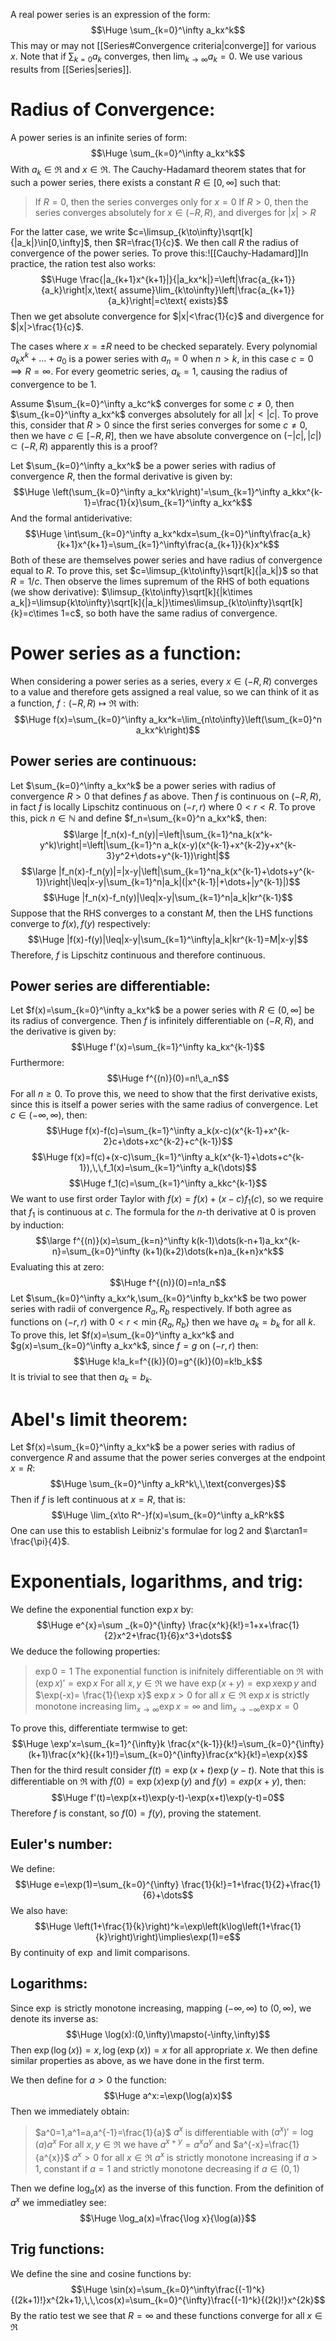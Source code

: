 A real power series is an expression of the form:$$\Huge \sum_{k=0}^\infty a_kx^k$$This may or may not [[Series#Convergence criteria|converge]] for various $x$. Note that if $\sum_{k=0}a_k$ converges, then $\lim_{k\to\infty}a_k=0$. We use various results from [[Series|series]].

# Radius of Convergence:

A power series is an infinite series of form:$$\Huge \sum_{k=0}^\infty a_kx^k$$With $a_k\in\Re$ and $x\in\Re$. The Cauchy-Hadamard theorem states that for such a power series, there exists a constant $R\in[0,\infty]$ such that:
> If $R=0$, then the series converges only for $x=0$
> If $R>0$, then the series converges absolutely for $x\in(-R,R)$, and diverges for $|x|>R$

For the latter case, we write $c=\limsup_{k\to\infty}\sqrt[k]{|a_k|}\in[0,\infty]$, then $R=\frac{1}{c}$. We then call $R$ the radius of convergence of the power series. To prove this:![[Cauchy-Hadamard]]In practice, the ration test also works:$$\Huge \frac{|a_{k+1}x^{k+1}|}{|a_kx^k|}=\left|\frac{a_{k+1}}{a_k}\right|x,\text{ assume}\lim_{k\to\infty}\left|\frac{a_{k+1}}{a_k}\right|=c\text{ exists}$$Then we get absolute convergence for $|x|<\frac{1}{c}$ and divergence for $|x|>\frac{1}{c}$.

The cases where $x=\pm R$ need to be checked separately. Every polynomial $a_kx^k+\dots+a_0$ is a power series with $a_n=0$ when $n>k$, in this case $c=0\implies R=\infty$. For every geometric series, $a_k=1$, causing the radius of convergence to be $1$.

Assume $\sum_{k=0}^\infty a_kc^k$ converges for some $c\neq0$, then $\sum_{k=0}^\infty a_kx^k$ converges absolutely for all $|x|<|c|$. To prove this, consider that $R>0$ since the first series converges for some $c\neq0$, then we have $c\in[-R,R]$, then we have absolute convergence on $(-|c|,|c|)\subset(-R,R)$ apparently this is a proof?

Let $\sum_{k=0}^\infty a_kx^k$ be a power series with radius of convergence $R$, then the formal derivative is given by:$$\Huge \left(\sum_{k=0}^\infty a_kx^k\right)'=\sum_{k=1}^\infty a_kkx^{k-1}=\frac{1}{x}\sum_{k=1}^\infty a_kx^k$$And the formal antiderivative:$$\Huge \int\sum_{k=0}^\infty a_kx^kdx=\sum_{k=0}^\infty\frac{a_k}{k+1}x^{k+1}=\sum_{k=1}^\infty\frac{a_{k+1}}{k}x^k$$Both of these are themselves power series and have radius of convergence equal to $R$. To prove this, set $c=\limsup_{k\to\infty}\sqrt[k]{|a_k|}$ so that $R=1/c$. Then observe the limes supremum of the RHS of both equations (we show derivative): $\limsup_{k\to\infty}\sqrt[k]{|k\times a_k|}=\limsup{k\to\infty}\sqrt[k]{|a_k|}\times\limsup_{k\to\infty}\sqrt[k]{k}=c\times 1=c$, so both have the same radius of convergence.

# Power series as a function:

When considering a power series as a series, every $x\in(-R,R)$ converges to a value and therefore gets assigned a real value, so we can think of it as a function, $f:(-R,R)\mapsto\Re$ with:$$\Huge f(x)=\sum_{k=0}^\infty a_kx^k=\lim_{n\to\infty}\left(\sum_{k=0}^n a_kx^k\right)$$
## Power series are continuous:
Let $\sum_{k=0}^\infty a_kx^k$ be a power series with radius of convergence $R>0$ that defines $f$ as above. Then $f$ is continuous on $(-R,R)$, in fact $f$ is locally Lipschitz continuous on $(-r,r)$ where $0<r<R$. To prove this, pick $n\in\mathbb N$ and define $f_n=\sum_{k=0}^n a_kx^k$, then:$$\large |f_n(x)-f_n(y)|=\left|\sum_{k=1}^na_k(x^k-y^k)\right|=\left|\sum_{k=1}^n a_k(x-y)(x^{k-1}+x^{k-2}y+x^{k-3}y^2+\dots+y^{k-1})\right|$$$$\large |f_n(x)-f_n(y)|=|x-y|\left|\sum_{k=1}^na_k(x^{k-1}+\dots+y^{k-1})\right|\leq|x-y|\sum_{k=1}^n|a_k|(|x^{k-1}|+\dots+|y^{k-1}|)$$$$\Huge |f_n(x)-f_n(y)|\leq|x-y|\sum_{k=1}^n|a_k|kr^{k-1}$$Suppose that the RHS converges to a constant $M$, then the LHS functions converge to $f(x),f(y)$ respectively:$$\Huge |f(x)-f(y)|\leq|x-y|\sum_{k=1}^\infty|a_k|kr^{k-1}=M|x-y|$$Therefore, $f$ is Lipschitz continuous and therefore continuous.

## Power series are differentiable:
Let $f(x)=\sum_{k=0}^\infty a_kx^k$ be a power series with $R\in(0,\infty]$ be its radius of convergence. Then $f$ is infinitely differentiable on $(-R,R)$, and the derivative is given by:$$\Huge f'(x)=\sum_{k=1}^\infty ka_kx^{k-1}$$Furthermore:$$\Huge f^{(n)}(0)=n!\,a_n$$For all $n\geq0$. To prove this, we need to show that the first derivative exists, since this is itself a power series with the same radius of convergence. Let $c\in(-\infty,\infty)$, then:$$\Huge f(x)-f(c)=\sum_{k=1}^\infty a_k(x-c)(x^{k-1}+x^{k-2}c+\dots+xc^{k-2}+c^{k-1})$$$$\Huge f(x)=f(c)+(x-c)\sum_{k=1}^\infty a_k(x^{k-1}+\dots+c^{k-1}),\,\,f_1(x)=\sum_{k=1}^\infty a_k(\dots)$$$$\Huge f_1(c)=\sum_{k=1}^\infty a_kkc^{k-1}$$We want to use first order Taylor with $f(x)=f(x)+(x-c)f_1(c)$, so we require that $f_1$ is continuous at $c$. The formula for the $n$-th derivative at $0$ is proven by induction:$$\large f^{(n)}(x)=\sum_{k=n}^\infty k(k-1)\dots(k-n+1)a_kx^{k-n}=\sum_{k=0}^\infty (k+1)(k+2)\dots(k+n)a_{k+n}x^k$$Evaluating this at zero:$$\Huge f^{(n)}(0)=n!a_n$$
Let $\sum_{k=0}^\infty a_kx^k,\sum_{k=0}^\infty b_kx^k$ be two power series with radii of convergence $R_a,R_b$ respectively. If both agree as functions on $(-r,r)$ with $0<r<\min\{R_a,R_b\}$ then we have $a_k=b_k$ for all $k$. To prove this, let $f(x)=\sum_{k=0}^\infty a_kx^k$ and $g(x)=\sum_{k=0}^\infty a_kx^k$, since $f=g$ on $(-r,r)$ then:$$\Huge k!a_k=f^{(k)}(0)=g^{(k)}(0)=k!b_k$$It is trivial to see that then $a_k=b_k$.

# Abel's limit theorem:

Let $f(x)=\sum_{k=0}^\infty a_kx^k$ be a power series with radius of convergence $R$ and assume that the power series converges at the endpoint $x=R$:$$\Huge \sum_{k=0}^\infty a_kR^k\,\,\text{converges}$$Then if $f$ is left continuous at $x=R$, that is:$$\Huge \lim_{x\to R^-}f(x)=\sum_{k=0}^\infty a_kR^k$$One can use this to establish Leibniz's formulae for $\log2$ and $\arctan1= \frac{\pi}{4}$.

# Exponentials, logarithms, and trig:

We define the exponential function $\exp x$ by:$$\Huge e^{x}=\sum _{k=0}^{\infty} \frac{x^k}{k!}=1+x+\frac{1}{2}x^2+\frac{1}{6}x^3+\dots$$We deduce the following properties:
>$\exp0=1$ 
>The exponential function is inifnitely differentiable on $\Re$ with $(\exp x)'=\exp x$
>For all $x,y\in\Re$ we have $\exp(x+y)=\exp x\exp y$ and $\exp(-x)= \frac{1}{\exp x}$
>$\exp x>0$ for all $x\in\Re$
>$\exp x$ is strictly monotone increasing
>$\lim_{x\to\infty}\exp x=\infty$ and $\lim_{x\to -\infty}\exp x=0$

To prove this, differentiate termwise to get:$$\Huge \exp'x=\sum_{k=1}^{\infty}k \frac{x^{k-1}}{k!}=\sum_{k=0}^{\infty}(k+1)\frac{x^k}{(k+1)!}=\sum_{k=0}^{\infty}\frac{x^k}{k!}=\exp{x}$$Then for the third result consider $f(t)=\exp(x+t)\exp(y-t)$. Note that this is differentiable on $\Re$ with $f(0)=\exp(x)\exp(y)$ and $f(y)=exp(x+y)$, then:$$\Huge f'(t)=\exp(x+t)\exp(y-t)-\exp(x+t)\exp(y-t)=0$$Therefore $f$ is constant, so $f(0)=f(y)$, proving the statement.

## Euler's number:
We define:$$\Huge e=\exp(1)=\sum_{k=0}^{\infty} \frac{1}{k!}=1+\frac{1}{2}+\frac{1}{6}+\dots$$We also have:$$\Huge \left(1+\frac{1}{k}\right)^k=\exp\left(k\log\left(1+\frac{1}{k}\right)\right)\implies\exp(1)=e$$By continuity of $\exp$ and limit comparisons.

## Logarithms:
Since $\exp$ is strictly monotone increasing, mapping $(-\infty,\infty)$ to $(0,\infty)$, we denote its inverse as:$$\Huge \log(x):(0,\infty)\mapsto(-\infty,\infty)$$Then $\exp(\log(x))=x,\log(\exp(x))=x$ for all appropriate $x$. We then define similar properties as above, as we have done in the first term. 

We then define for $a>0$ the function:$$\Huge a^x:=\exp(\log(a)x)$$Then we immediately obtain:
>$a^0=1,a^1=a,a^{-1}=\frac{1}{a}$
>$a^x$ is differentiable with $(a^x)'=\log(a)a^x$
>For all $x,y\in\Re$ we have $a^{x+y}=a^xa^y$ and $a^{-x}=\frac{1}{a^{x}}$
>$a^x>0$ for all $x\in\Re$
>$a^x$ is strictly monotone increasing if $a>1$, constant if $a=1$ and strictly monotone decreasing if $a\in(0,1)$

Then we define $\log_a(x)$ as the inverse of this function. From the definition of $a^x$ we immediatley see:$$\Huge \log_a(x)=\frac{\log x}{\log(a)}$$
## Trig functions:
We define the sine and cosine functions by:$$\Huge \sin(x)=\sum_{k=0}^\infty\frac{(-1)^k}{(2k+1)!}x^{2k+1},\,\,\cos(x)=\sum_{k=0}^{\infty}\frac{(-1)^k}{(2k)!}x^{2k}$$By the ratio test we see that $R=\infty$ and these functions converge for all $x\in\Re$